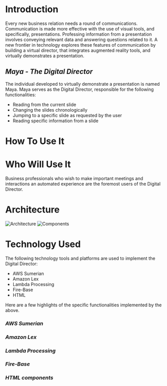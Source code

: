 # Introduction
Every new business relation needs a round of communications. Communication is made more effective with the use of visual tools, and specifically, presentations. Professing information from a presentation involves conveying relevant data and answering questions related to it. A new frontier in technology explores these features of communication by building a virtual director, that integrates augmented reality tools, and virtually demonstrates a presentation. 
  ## _Maya - The Digital Director_
The individual developed to virtually demonstrate a presentation is named Maya. Maya serves as the Digital Director, responsible for the following functionalities:
* Reading from the current slide
* Changing the slides chronologically
* Jumping to a specific slide as requested by the user
* Reading specific information from a slide

# How To Use It

# Who Will Use It
Business professionals who wish to make important meetings and interactions an automated experience are the foremost users of the Digital Director. 

# Architecture
![Architecture](Capture.PNG)
![Components](Capture1.PNG)

# Technology Used
The following technology tools and platforms are used to implement the Digital Director:
* AWS Sumerian
* Amazon Lex
* Lambda Processing
* Fire-Base
* HTML

Here are a few highlights of the specific functionalities implemented by the above.

  ### _AWS Sumerian_
  ### _Amazon Lex_
  ### _Lambda Processing_
  ### _Fire-Base_
  ### _HTML components_ 
 
